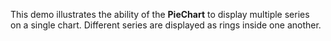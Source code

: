 This demo illustrates the ability of&nbsp;the **PieChart** to&nbsp;display multiple series on&nbsp;a&nbsp;single chart. Different series are displayed as&nbsp;rings inside one another.